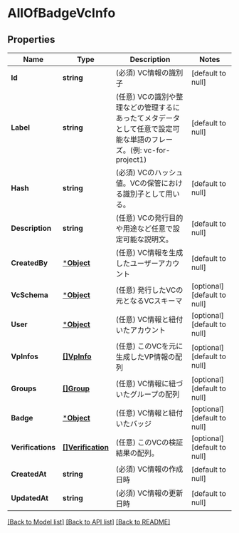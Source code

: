 # AllOfBadgeVcInfo

## Properties
Name | Type | Description | Notes
------------ | ------------- | ------------- | -------------
**Id** | **string** | (必須) VC情報の識別子 | [default to null]
**Label** | **string** | (任意) VCの識別や整理などの管理するにあったてメタデータとして任意で設定可能な単語のフレーズ。(例: vc-for-project1) | [default to null]
**Hash** | **string** | (必須) VCのハッシュ値。VCの保管における識別子として用いる。 | [default to null]
**Description** | **string** | (任意) VCの発行目的や用途など任意で設定可能な説明文。 | [default to null]
**CreatedBy** | [***Object**](.md) | (任意) VC情報を生成したユーザーアカウント | [default to null]
**VcSchema** | [***Object**](.md) | (任意) 発行したVCの元となるVCスキーマ | [optional] [default to null]
**User** | [***Object**](.md) | (任意) VC情報と紐付いたアカウント | [optional] [default to null]
**VpInfos** | [**[]VpInfo**](VpInfo.md) | (任意) このVCを元に生成したVP情報の配列 | [optional] [default to null]
**Groups** | [**[]Group**](Group.md) | (任意) VC情報に紐づいたグループの配列 | [optional] [default to null]
**Badge** | [***Object**](.md) | (任意) VC情報と紐付いたバッジ | [optional] [default to null]
**Verifications** | [**[]Verification**](Verification.md) | (任意) このVCの検証結果の配列。 | [optional] [default to null]
**CreatedAt** | **string** | (必須) VC情報の作成日時 | [default to null]
**UpdatedAt** | **string** | (必須) VC情報の更新日時 | [default to null]

[[Back to Model list]](../README.md#documentation-for-models) [[Back to API list]](../README.md#documentation-for-api-endpoints) [[Back to README]](../README.md)

